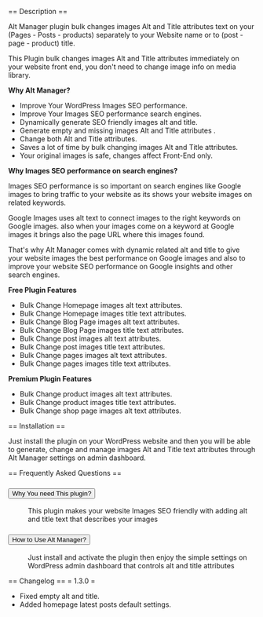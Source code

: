 == Description ==

<p>Alt Manager plugin bulk changes images Alt and Title attributes text on your (Pages - Posts - products) separately to your Website name or to (post - page - product) title.</p>

<p>This Plugin bulk changes images Alt and Title attributes immediately on your website front end, you don't need to change image info on media library.</p>

<p><strong>Why Alt Manager?</strong></p>
<ul>
<li>Improve Your WordPress Images SEO performance.</li>
<li>Improve Your Images SEO performance search engines.</li>
<li>Dynamically generate SEO friendly images alt and title. </li>
<li>Generate empty and missing images Alt and Title attributes .</li>
<li>Change both Alt and Title attributes.</li>
<li>Saves a lot of time by bulk changing images Alt and Title attributes. </li>
<li>Your original images is safe, changes affect Front-End only. </li>

</ul>

<p><strong>Why Images SEO performance on search engines?</strong></p>
<p>Images SEO performance is so important on search engines like Google images to bring traffic to your website as its shows your website images on related keywords.</p>
<p>Google Images uses alt text to connect images to the right keywords on Google images. also when your images come on a keyword at Google images it brings also the page URL where this images found.</p>
<p>That's why Alt Manager comes with dynamic related alt and title to give your website images the best performance on Google images and also to improve your website SEO performance on Google insights and other search engines.  </p>
<p><strong>Free Plugin Features</strong></p>

<ul>
<li>Bulk Change Homepage images alt text attributes.</li>
<li>Bulk Change Homepage images title text attributes.</li>

<li>Bulk Change Blog Page images alt text attributes.</li>
<li>Bulk Change Blog Page images title text attributes.</li>

<li>Bulk Change post images alt text attributes.</li>
<li>Bulk Change post images title text attributes.</li>

<li>Bulk Change pages images alt text attributes.</li>
<li>Bulk Change pages images title text attributes.</li>


</ul>

<p><strong>Premium Plugin Features</strong></p>

<ul>

<li>Bulk Change product images alt text attributes.</li>
<li>Bulk Change product images title text attributes.</li>
<li>Bulk Change shop page images alt text attributes.</li>

</ul>



== Installation ==
<p>Just install the plugin on your WordPress website and then you will be able to generate, change and manage images Alt and Title text attributes through Alt Manager settings on admin dashboard.</p>




== Frequently Asked Questions ==
<dl>
<dt id="why" class="open" aria-expanded="true"><h3><button formaction="#why">Why You need This plugin?</button></h3></dt>
<dd>This plugin makes your website Images SEO friendly with adding alt and title text that describes your images </dd>
<dt id="how"><h3><button formaction="#how">How to Use Alt Manager?</button></h3></dt>
<dd>Just install and activate the plugin then enjoy the simple settings on WordPress admin dashboard that controls alt and title attributes </dd>
</dl>


== Changelog ==
= 1.3.0 =
* Fixed empty alt and title.
* Added homepage latest posts default settings.

